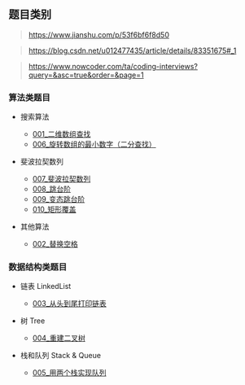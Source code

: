 ## 题目类别

> https://www.jianshu.com/p/53f6bf6f8d50

> https://blog.csdn.net/u012477435/article/details/83351675#_1

> https://www.nowcoder.com/ta/coding-interviews?query=&asc=true&order=&page=1

### 算法类题目

- 搜索算法
    - [001_二维数组查找](https://github.com/pchen12567/Leetcode/tree/master/%E5%89%91%E6%8C%87offer/001_%E4%BA%8C%E7%BB%B4%E6%95%B0%E7%BB%84%E6%9F%A5%E6%89%BE)
    - [006_旋转数组的最小数字（二分查找）](https://github.com/pchen12567/Leetcode/tree/master/%E5%89%91%E6%8C%87offer/006_%E6%97%8B%E8%BD%AC%E6%95%B0%E7%BB%84%E7%9A%84%E6%9C%80%E5%B0%8F%E6%95%B0%E5%AD%97)

- 斐波拉契数列
    - [007_斐波拉契数列](https://github.com/pchen12567/Leetcode/tree/master/%E5%89%91%E6%8C%87offer/007_%E6%96%90%E6%B3%A2%E6%8B%89%E5%A5%91%E6%95%B0%E5%88%97)
    - [008_跳台阶](https://github.com/pchen12567/Leetcode/tree/master/%E5%89%91%E6%8C%87offer/008_%E8%B7%B3%E5%8F%B0%E9%98%B6)
    - [009_变态跳台阶](https://github.com/pchen12567/Leetcode/tree/master/%E5%89%91%E6%8C%87offer/009_%E5%8F%98%E6%80%81%E8%B7%B3%E5%8F%B0%E9%98%B6)
    - [010_矩形覆盖](https://github.com/pchen12567/Leetcode/tree/master/%E5%89%91%E6%8C%87offer/010_%E7%9F%A9%E5%BD%A2%E8%A6%86%E7%9B%96)    
    
- 其他算法
    - [002_替换空格](https://github.com/pchen12567/Leetcode/tree/master/%E5%89%91%E6%8C%87offer/002_%E6%9B%BF%E6%8D%A2%E7%A9%BA%E6%A0%BC)
    
### 数据结构类题目
- 链表 LinkedList
    - [003_从头到尾打印链表](https://github.com/pchen12567/Leetcode/tree/master/%E5%89%91%E6%8C%87offer/003_%E4%BB%8E%E5%B0%BE%E5%88%B0%E5%A4%B4%E6%89%93%E5%8D%B0%E9%93%BE%E8%A1%A8)

- 树 Tree
    - [004_重建二叉树]()

- 栈和队列 Stack & Queue
    - [005_用两个栈实现队列](https://github.com/pchen12567/Leetcode/tree/master/%E5%89%91%E6%8C%87offer/005_%E7%94%A8%E4%B8%A4%E4%B8%AA%E6%A0%88%E6%9D%A5%E5%AE%9E%E7%8E%B0%E9%98%9F%E5%88%97)
    